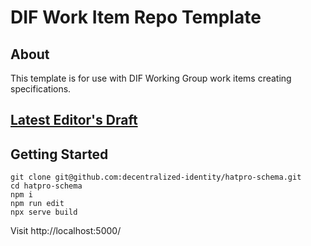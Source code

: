 # DIF Work Item Repo Template

## About

This template is for use with DIF Working Group work items creating specifications.

## [Latest Editor's Draft](https://identity.foundation/hatpro-schema/)

## Getting Started

```
git clone git@github.com:decentralized-identity/hatpro-schema.git
cd hatpro-schema
npm i
npm run edit
npx serve build
```

Visit http://localhost:5000/
